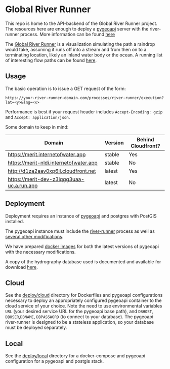 # Global River Runner

This repo is home to the API-backend of the Global River Runner project. The resources here are enough to deploy a [pygeoapi](https://pygeoapi.io) server with the river-runner process. More information can be found [here](https://ksonda.github.io/global-river-runner/)

The [Global River Runner](https://river-runner-global.vercel.app/) is a visualization simulating the path a raindrop would take, assuming it runs off into a stream and from then on to a terminating location, likely an inland water body or the ocean. A running list of interesting flow paths can be found [here](https://docs.google.com/document/d/e/2PACX-1vStOmDkwxkUdHVOWfJlWXKilzGfiaoRFBXIOYixTpsfXxE9p5zuvoTXNxxOSNuv2nsHQallGvRwVhTU/pub).


## Usage

The basic operation is to issue a GET request of the form:

```
https://your-river-runner-domain.com/processes/river-runner/execution?lat=<y>&lng=<x>
```

Performance is best if your request header includes `Accept-Encoding: gzip`  and `Accept: application/json`.

Some domain to keep in mind:

|Domain   | Version  | Behind Cloudfront?  |
|---|---|---|
|https://merit.internetofwater.app   | stable  | Yes  |
|https://merit-nldi.internetofwater.app   | stable  | No  |
|http://d1za2aav0xp6il.cloudfront.net  | latest  | Yes  |
|https://merit-dev-z3iqgg3uaa-uc.a.run.app  | latest  | No  |

## Deployment
Deployment requires an instance of [pygeoapi](https://pygeoapi.io) and postgres with PostGIS installed. 

The pygeoapi instance must include the [river-runner](https://github.com/internetofwater/pygeoapi/blob/river-runner/pygeoapi/process/river_runner.py) process as well as [several other modifications](https://github.com/geopython/pygeoapi/compare/master...internetofwater:river-runner).

We have prepared [docker images](https://hub.docker.com/r/internetofwater/pygeoapi/tags?page=1&name=river) for both the latest versions of pygeoapi with the necessary modifications.

A copy of the hydrography database used is documented and available for download [here](https://www.sciencebase.gov/catalog/item/614a8864d34e0df5fb97572d).

## Cloud 
See the [deploy/cloud](deploy/cloud) directory for Dockerfiles and pygeoapi configurations necessary to deploy an appropriately configured pygeoapi container to the cloud service of your choice. Note the need to use environmental variables `URL` (your desired service URL for the pygeoapi base path), and `DBHOST`, `DBUSER`,`DBNAME`, `DBPASSWORD` (to connect to your database). The pygeoapi river-runner is designed to be a stateless application, so your database must be deployed separately. 

## Local
See the [deploy/local](deploy/local) directory for a docker-compose and pygeoapi configuration for a pygeoapi and postgis stack.
